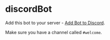 # discordBot

Add this bot to your server - [Add Bot to Discord](https://discord.com/oauth2/authorize?client_id=860345657294716938&scope=bot&permissions=8).

Make sure you have a channel called `#welcome`.
